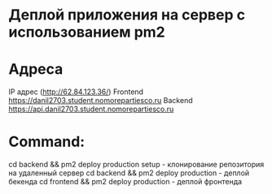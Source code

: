# Деплой приложения на сервер с использованием pm2

# Адреса

IP адрес (http://62.84.123.36/)
Frontend https://danil2703.student.nomorepartiesco.ru
Backend https://api.danil2703.student.nomorepartiesco.ru

# Command:

cd backend && pm2 deploy production setup - клонирование репозитория на удаленный сервер
cd backend && pm2 deploy production - деплой бекенда
cd frontend && pm2 deploy production - деплой фронтенда
